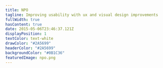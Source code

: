 ```yaml
---
title: NPO
tagline: Improving usability with ux and visual design improvements
fullWidth: true
hasContent: true
date: 2015-05-06T23:46:37.121Z
displayPosition: 1
textColor: text-white
drawColor: "#2A5699"
headerColor: "#2A5699"
backgroundColor: "#0B1C36"
featuredImage: npo.png
---
```

